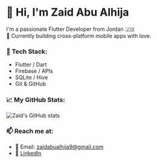 # 👋 Hi, I'm Zaid Abu Alhija

I'm a passionate Flutter Developer from Jordan 🇯🇴  
🚀 Currently building cross-platform mobile apps with love.  

### 🔧 Tech Stack:
- Flutter / Dart
- Firebase / APIs
- SQLite / Hive
- Git & GitHub

### 📈 My GitHub Stats:
![Zaid's GitHub stats](https://github-readme-stats.vercel.app/api?username=zaidgasan02&show_icons=true&theme=radical)

### 📫 Reach me at:
- 📧 Email: zaidabualhija9@gmail.com
- 🔗 [LinkedIn](https://www.linkedin.com/in/zaid-gasan-abu-alhija/)
